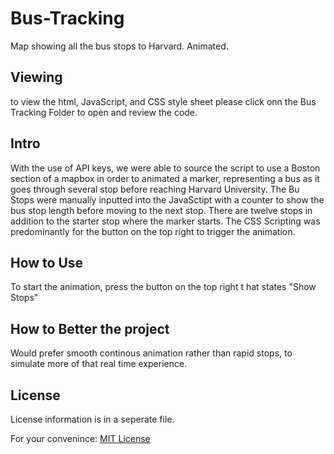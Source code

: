 # Bus-Tracking 
Map showing all the bus stops to Harvard. Animated.

## Viewing
to view the html, JavaScript, and CSS style sheet please click onn the Bus Tracking Folder to open and review the code. 

## Intro 
With the use of API keys, we were able to source the script to use a Boston section of a mapbox in order to animated a marker, representing a bus as it goes
through several stop before reaching Harvard University. The Bu Stops were manually inputted into the JavaSctipt with a counter to show the bus stop length before 
moving to the next stop. There are twelve stops in addition to the starter stop where the marker starts. The CSS Scripting was predominantly for the button on the top
right to trigger the animation. 

## How to Use 
To start the animation, press the button on the top right t hat states "Show Stops" 

## How to Better the project
Would prefer smooth continous animation rather than rapid stops, to simulate more of that real time experience. 

## License 
License information is in a seperate file. 

For your convenince: <a href ="https://choosealicense.com/licenses/mit/"> MIT License </a>
